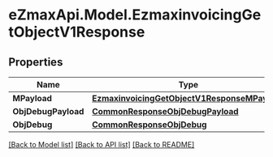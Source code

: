
# eZmaxApi.Model.EzmaxinvoicingGetObjectV1Response

## Properties

Name | Type | Description | Notes
------------ | ------------- | ------------- | -------------
**MPayload** | [**EzmaxinvoicingGetObjectV1ResponseMPayload**](EzmaxinvoicingGetObjectV1ResponseMPayload.md) |  | 
**ObjDebugPayload** | [**CommonResponseObjDebugPayload**](CommonResponseObjDebugPayload.md) |  | [optional] 
**ObjDebug** | [**CommonResponseObjDebug**](CommonResponseObjDebug.md) |  | [optional] 

[[Back to Model list]](../README.md#documentation-for-models)
[[Back to API list]](../README.md#documentation-for-api-endpoints)
[[Back to README]](../README.md)

